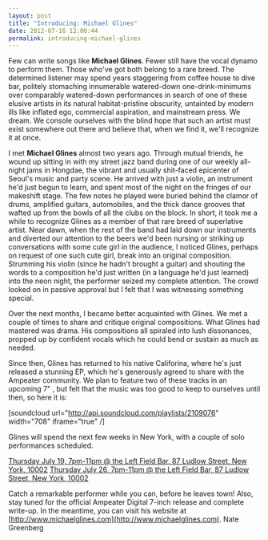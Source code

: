 ```yaml
---
layout: post
title: "Introducing: Michael Glines"
date: 2012-07-16 12:00:44
permalink: introducing-michael-glines
---
```

Few can write songs like **Michael Glines**. Fewer still have the vocal dynamo to perform them. Those who've got both belong to a rare breed. The determined listener may spend years staggering from coffee house to dive bar, politely stomaching innumerable watered-down one-drink-minimums over comparably watered-down performances in search of one of these elusive artists in its natural habitat-pristine obscurity, untainted by modern ills like inflated ego, commercial aspiration, and mainstream press. We dream. We console ourselves with the blind hope that such an artist must exist somewhere out there and believe that, when we find it, we'll recognize it at once.

I met **Michael Glines** almost two years ago. Through mutual friends, he wound up sitting in with my street jazz band during one of our weekly all-night jams in Hongdae, the vibrant and usually shit-faced epicenter of Seoul's music and party scene. He arrived with just a violin, an instrument he'd just begun to learn, and spent most of the night on the fringes of our makeshift stage. The few notes he played were buried behind the clamor of drums, amplified guitars, automobiles, and the thick dance grooves that wafted up from the bowls of all the clubs on the block. In short, it took me a while to recognize Glines as a member of that rare breed of superlative artist. Near dawn, when the rest of the band had laid down our instruments and diverted our attention to the beers we'd been nursing or striking up conversations with some cute girl in the audience, I noticed Glines, perhaps on request of one such cute girl, break into an original composition. Strumming his violin (since he hadn't brought a guitar) and shouting the words to a composition he'd just written (in a language he'd just learned) into the neon night, the performer seized my complete attention. The crowd looked on in passive approval but I felt that I was witnessing something special.

Over the next months, I became better acquainted with Glines. We met a couple of times to share and critique original compositions. What Glines had mastered was drama. His compositions all spiraled into lush dissonances, propped up by confident vocals which he could bend or sustain as much as needed.

Since then, Glines has returned to his native Califorina, where he's just released a stunning EP, which he's generously agreed to share with the Ampeater community. We plan to feature two of these tracks in an upcoming 7" , but felt that the music was too good to keep to ourselves until then, so here it is:

\[soundcloud url="http://api.soundcloud.com/playlists/2109076" width="708" iframe="true" /\]

Glines will spend the next few weeks in New York, with a couple of solo performances scheduled.

[Thursday July 19, 7pm-11pm @ the Left Field Bar, 87 Ludlow Street, New York, 10002](http://www.facebook.com/l/LAQERywMaAQGS_VCOs7B9KtHnz3iPsDLQxJJojmo72p1Ggg/www.leftfieldbar.com/) [Thursday July 26, 7pm-11pm @ the Left Field Bar, 87 Ludlow Street, New York, 10002](http://www.facebook.com/l/LAQERywMaAQGS_VCOs7B9KtHnz3iPsDLQxJJojmo72p1Ggg/www.leftfieldbar.com/)

Catch a remarkable performer while you can, before he leaves town! Also, stay tuned for the official Ampeater Digital 7-inch release and complete write-up. In the meantime, you can visit his website at [http://www.michaelglines.com](http://www.michaelglines.com). Nate Greenberg
  
  